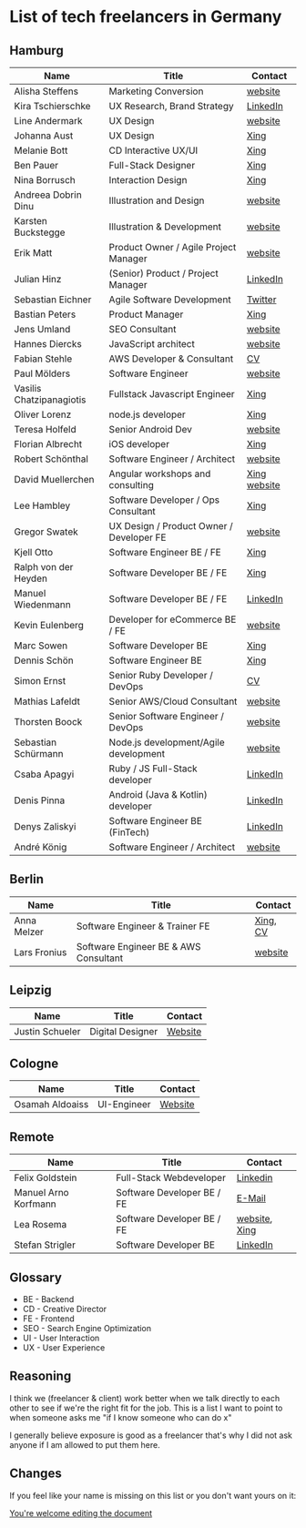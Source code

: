 # List of tech freelancers in Germany

## Hamburg

| Name                     | Title                                    | Contact                                                                              |
| ------------------------ | ---------------------------------------- | ------------------------------------------------------------------------------------ |
| Alisha Steffens          | Marketing Conversion                     | [website](https://www.alisha-steffens.de/)                                           |
| Kira Tschierschke        | UX Research, Brand Strategy              | [LinkedIn](https://www.linkedin.com/in/kira-tschierschke/)                           |
| Line Andermark           | UX Design                                | [website](https://www.andermark.com/)                                                |
| Johanna Aust             | UX Design                                | [Xing](https://www.xing.com/profile/Johanna_Aust)                                    |
| Melanie Bott             | CD Interactive UX/UI                     | [Xing](https://www.xing.com/profile/Melanie_Bott4)                                   |
| Ben Pauer                | Full-Stack Designer                      | [Xing](https://www.xing.com/profile/Benjamin_Pauer/)                                 |
| Nina Borrusch            | Interaction Design                       | [Xing](https://www.xing.com/profile/Nina_Borrusch/)                                  |
| Andreea Dobrin Dinu      | Illustration and Design                  | [website](http://summerkidworks.com/)                                                |
| Karsten Buckstegge       | Illustration & Development               | [website](https://karstenbuckstegge.de/)                                             |
| Erik Matt                | Product Owner / Agile Project Manager    | [website](https://www.erikmatt.de/)                                                  |
| Julian Hinz              | (Senior) Product / Project Manager       | [LinkedIn](https://www.linkedin.com/in/julian-hinz/)                                 |
| Sebastian Eichner        | Agile Software Development               | [Twitter](https://twitter.com/stdout)                                                |
| Bastian Peters           | Product Manager                          | [Xing](https://www.xing.com/profile/Bastian_Peters10)                                |
| Jens Umland              | SEO Consultant                           | [website](http://jumland.de/)                                                        |
| Hannes Diercks           | JavaScript architect                     | [website](https://xiphe.github.io/)                                                  |
| Fabian Stehle            | AWS Developer & Consultant               | [CV](cv.fstehle.com)                                                                 |
| Paul Mölders             | Software Engineer                        | [website](https://www.p0wl.space/)                                                   |
| Vasilis Chatzipanagiotis | Fullstack Javascript Engineer            | [Xing](https://www.xing.com/profile/Vasilis_Chatzipanagiotis)                        |
| Oliver Lorenz            | node.js developer                        | [Xing](https://www.xing.com/profile/Oliver_Lorenz29/cv)                              |
| Teresa Holfeld           | Senior Android Dev                       | [website](https://teresaholfeld.com/)                                                |
| Florian Albrecht         | iOS developer                            | [Xing](https://www.xing.com/profile/Florian_Albrecht10/cv)                           |
| Robert Schönthal         | Software Engineer / Architect            | [website](https://digitalkaoz.net)                                                   |
| David Muellerchen        | Angular workshops and consulting         | [Xing](https://www.xing.com/profile/David_Muellerchen) [website](https://webdave.de) |
| Lee Hambley              | Software Developer / Ops Consultant      | [Xing](https://www.xing.com/profile/Lee_Hambley)                                     |
| Gregor Swatek            | UX Design / Product Owner / Developer FE | [website](http://www.vonfoorn.com)                                                   |
| Kjell Otto               | Software Engineer BE / FE                | [Xing](https://www.xing.com/profile/Kjell_Otto/cv)                                   |
| Ralph von der Heyden     | Software Developer BE / FE               | [Xing](https://www.xing.com/profile/Ralph_vonderHeyden)                              |
| Manuel Wiedenmann        | Software Developer BE / FE               | [LinkedIn](https://www.linkedin.com/in/manuel-wiedenmann/)                           |
| Kevin Eulenberg          | Developer for eCommerce BE / FE          | [website](http://frontend.hamburg/)                                                  |
| Marc Sowen               | Software Developer BE                    | [Xing](https://www.xing.com/profile/Marc_Sowen)                                      |
| Dennis Schön             | Software Engineer BE                     | [Xing](https://www.xing.com/profile/DennisSchoen)                                    |
| Simon Ernst              | Senior Ruby Developer / DevOps           | [CV](https://simonernst.com/cv/)                                                     |
| Mathias Lafeldt          | Senior AWS/Cloud Consultant              | [website](https://mlafeldt.github.io/)                                               |
| Thorsten Boock           | Senior Software Engineer / DevOps        | [website](https://codegy.de/)                                                        |
| Sebastian Schürmann      | Node.js development/Agile development    | [website](https://sebs.github.io)                                                    |
| Csaba Apagyi             | Ruby / JS Full-Stack developer           | [LinkedIn](https://www.linkedin.com/in/csaba-apagyi/)                                |
| Denis Pinna              | Android (Java & Kotlin) developer        | [LinkedIn](https://www.linkedin.com/in/denis-pinna-7495298a/)                        |
| Denys Zaliskyi           | Software Engineer BE (FinTech)           | [LinkedIn](https://www.linkedin.com/in/dzdidi/)                                      |
| André König              | Software Engineer / Architect            | [website](https://andrekoenig.de)                                                   |

## Berlin

| Name         | Title                                 | Contact                                                                                               |
| ------------ | ------------------------------------- | ----------------------------------------------------------------------------------------------------- |
| Anna Melzer  | Software Engineer & Trainer FE        | [Xing](https://www.xing.com/profile/Anna_Melzer), [CV](https://stackoverflow.com/users/story/1554773) |
| Lars Fronius | Software Engineer BE & AWS Consultant | [website](https://fronius.me)                                                                         |

## Leipzig

| Name            | Title            | Contact                           |
| --------------- | ---------------- | --------------------------------- |
| Justin Schueler | Digital Designer | [Website](https://jschueler.com/) |

## Cologne

| Name            | Title       | Contact                            |
| --------------- | ----------- | ---------------------------------- |
| Osamah Aldoaiss | UI-Engineer | [Website](https://www.aldoaiss.de) |

## Remote

| Name                 | Title                      | Contact                                                                                |
| -------------------- | -------------------------- | -------------------------------------------------------------------------------------- |
| Felix Goldstein      | Full-Stack Webdeveloper    | [Linkedin](https://www.linkedin.com/in/felix-goldstein-3623293/)                       |
| Manuel Arno Korfmann | Software Developer BE / FE | [E-Mail](mailto:manu@korfmann.info)                                                    |
| Lea Rosema           | Software Developer BE / FE | [website](https://terabaud.github.io), [Xing](https://www.xing.com/profile/Lea_Rosema) |
| Stefan Strigler      | Software Developer BE      | [LinkedIn](https://www.linkedin.com/in/stefan-strigler-78494b6b/)                      |

## Glossary

- BE - Backend
- CD - Creative Director
- FE - Frontend
- SEO - Search Engine Optimization
- UI - User Interaction
- UX - User Experience

## Reasoning

I think we (freelancer & client) work better when we talk directly to each other to see if we're the right fit for the job. This is a list I want to point to when someone asks me "if I know someone who can do x"

I generally believe exposure is good as a freelancer that's why I did not ask anyone if I am allowed to put them here.

## Changes

If you feel like your name is missing on this list or you don't want yours on it:

[You're welcome editing the document](https://github.com/lassediercks/list-of-tech-freelancers-in-hamburg/edit/master/readme.md)
